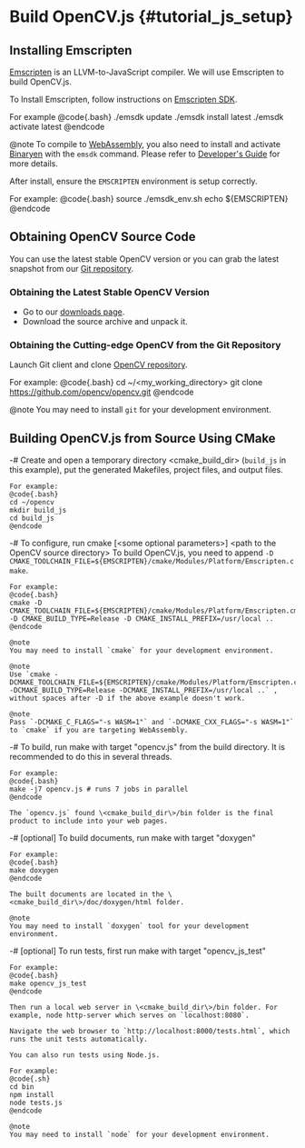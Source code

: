 Build OpenCV.js {#tutorial_js_setup}
===============================


Installing Emscripten
-----------------------------

[Emscripten](https://github.com/kripken/emscripten) is an LLVM-to-JavaScript compiler. We will use Emscripten to build OpenCV.js.

To Install Emscripten, follow instructions on [Emscripten SDK](https://kripken.github.io/emscripten-site/docs/getting_started/downloads.html).

For example
@code{.bash}
./emsdk update
./emsdk install latest
./emsdk activate latest
@endcode

@note
To compile to [WebAssembly](http://webassembly.org), you also need to install and activate [Binaryen](https://github.com/WebAssembly/binaryen) with the `emsdk` command. Please refer to [Developer's Guide](http://webassembly.org/getting-started/developers-guide/) for more details.

After install, ensure the `EMSCRIPTEN` environment is setup correctly.

For example:
@code{.bash}
source ./emsdk_env.sh
echo ${EMSCRIPTEN}
@endcode

Obtaining OpenCV Source Code
--------------------------

You can use the latest stable OpenCV version or you can grab the latest snapshot from our [Git
repository](https://github.com/opencv/opencv.git).

### Obtaining the Latest Stable OpenCV Version

-   Go to our [downloads page](http://opencv.org/downloads.html).
-   Download the source archive and unpack it.

### Obtaining the Cutting-edge OpenCV from the Git Repository

Launch Git client and clone [OpenCV repository](http://github.com/opencv/opencv).

For example:
@code{.bash}
cd ~/<my_working_directory>
git clone https://github.com/opencv/opencv.git
@endcode

@note
You may need to install `git` for your development environment.

Building OpenCV.js from Source Using CMake
---------------------------------------

-#  Create and open a temporary directory \<cmake_build_dir\> (`build_js` in this example), put the generated Makefiles, project files, and output files.

    For example:
    @code{.bash}
    cd ~/opencv
    mkdir build_js
    cd build_js
    @endcode

-#  To configure, run cmake [\<some optional parameters\>] \<path to the OpenCV source directory\>
    To build OpenCV.js, you need to append `-D CMAKE_TOOLCHAIN_FILE=${EMSCRIPTEN}/cmake/Modules/Platform/Emscripten.cmake`.

    For example:
    @code{.bash}
    cmake -D CMAKE_TOOLCHAIN_FILE=${EMSCRIPTEN}/cmake/Modules/Platform/Emscripten.cmake -D CMAKE_BUILD_TYPE=Release -D CMAKE_INSTALL_PREFIX=/usr/local ..
    @endcode

    @note
    You may need to install `cmake` for your development environment.

    @note
    Use `cmake -DCMAKE_TOOLCHAIN_FILE=${EMSCRIPTEN}/cmake/Modules/Platform/Emscripten.cmake -DCMAKE_BUILD_TYPE=Release -DCMAKE_INSTALL_PREFIX=/usr/local ..` , without spaces after -D if the above example doesn't work.

    @note
    Pass `-DCMAKE_C_FLAGS="-s WASM=1"` and `-DCMAKE_CXX_FLAGS="-s WASM=1"` to `cmake` if you are targeting WebAssembly.

-#  To build, run make with target "opencv.js" from the build directory. It is recommended to do this in several threads.

    For example:
    @code{.bash}
    make -j7 opencv.js # runs 7 jobs in parallel
    @endcode

    The `opencv.js` found \<cmake_build_dir\>/bin folder is the final product to include into your web pages.

-#  [optional] To build documents, run make with target "doxygen"

    For example:
    @code{.bash}
    make doxygen
    @endcode

    The built documents are located in the \<cmake_build_dir\>/doc/doxygen/html folder.

    @note
    You may need to install `doxygen` tool for your development environment.

-#  [optional] To run tests, first run make with target "opencv_js_test"

    For example:
    @code{.bash}
    make opencv_js_test
    @endcode

    Then run a local web server in \<cmake_build_dir\>/bin folder. For example, node http-server which serves on `localhost:8080`.

    Navigate the web browser to `http://localhost:8000/tests.html`, which runs the unit tests automatically.

    You can also run tests using Node.js.

    For example:
    @code{.sh}
    cd bin
    npm install
    node tests.js
    @endcode

    @note
    You may need to install `node` for your development environment.
